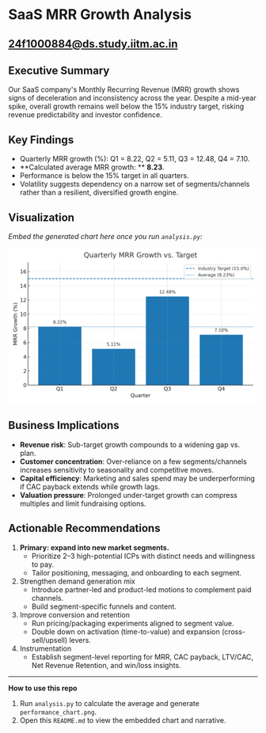 # SaaS MRR Growth Analysis
## 24f1000884@ds.study.iitm.ac.in
## Executive Summary
Our SaaS company's Monthly Recurring Revenue (MRR) growth shows signs of deceleration and inconsistency across the year. Despite a mid-year spike, overall growth remains well below the 15% industry target, risking revenue predictability and investor confidence.

## Key Findings
- Quarterly MRR growth (%): Q1 = 8.22, Q2 = 5.11, Q3 = 12.48, Q4 = 7.10.
- **Calculated average MRR growth: ** **8.23**.
- Performance is below the 15% target in all quarters.
- Volatility suggests dependency on a narrow set of segments/channels rather than a resilient, diversified growth engine.

## Visualization
_Embed the generated chart here once you run `analysis.py`:_

![Quarterly MRR Growth](performance_chart.png)

## Business Implications
- **Revenue risk**: Sub-target growth compounds to a widening gap vs. plan.
- **Customer concentration**: Over-reliance on a few segments/channels increases sensitivity to seasonality and competitive moves.
- **Capital efficiency**: Marketing and sales spend may be underperforming if CAC payback extends while growth lags.
- **Valuation pressure**: Prolonged under-target growth can compress multiples and limit fundraising options.

## Actionable Recommendations
1. **Primary: expand into new market segments.**
   - Prioritize 2–3 high-potential ICPs with distinct needs and willingness to pay.
   - Tailor positioning, messaging, and onboarding to each segment.
2. Strengthen demand generation mix
   - Introduce partner-led and product-led motions to complement paid channels.
   - Build segment-specific funnels and content.
3. Improve conversion and retention
   - Run pricing/packaging experiments aligned to segment value.
   - Double down on activation (time-to-value) and expansion (cross-sell/upsell) levers.
4. Instrumentation
   - Establish segment-level reporting for MRR, CAC payback, LTV/CAC, Net Revenue Retention, and win/loss insights.

---
**How to use this repo**  
1. Run `analysis.py` to calculate the average and generate `performance_chart.png`.  
2. Open this `README.md` to view the embedded chart and narrative.
